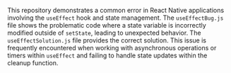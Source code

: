 This repository demonstrates a common error in React Native applications involving the `useEffect` hook and state management.  The `useEffectBug.js` file shows the problematic code where a state variable is incorrectly modified outside of `setState`, leading to unexpected behavior. The `useEffectSolution.js` file provides the correct solution.  This issue is frequently encountered when working with asynchronous operations or timers within `useEffect` and failing to handle state updates within the cleanup function.
